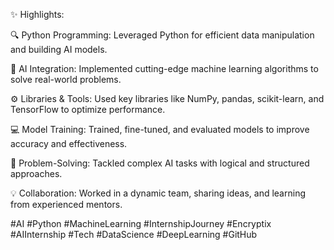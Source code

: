 ✨ Highlights:

🔍 Python Programming: Leveraged Python for efficient data manipulation and building AI models.

🤖 AI Integration: Implemented cutting-edge machine learning algorithms to solve real-world problems.

⚙️ Libraries & Tools: Used key libraries like NumPy, pandas, scikit-learn, and TensorFlow to optimize performance.

💻 Model Training: Trained, fine-tuned, and evaluated models to improve accuracy and effectiveness.

🧠 Problem-Solving: Tackled complex AI tasks with logical and structured approaches.

💡 Collaboration: Worked in a dynamic team, sharing ideas, and learning from experienced mentors.

#AI #Python #MachineLearning #InternshipJourney #Encryptix #AIInternship #Tech #DataScience #DeepLearning #GitHub
